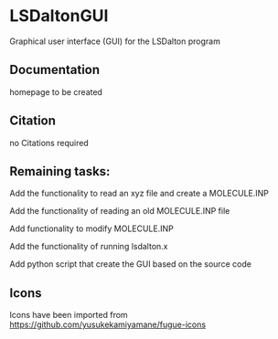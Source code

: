 # LSDaltonGUI

Graphical user interface (GUI) for the LSDalton program

## Documentation

homepage to be created

## Citation

no Citations required

## Remaining tasks:

Add the functionality to read an xyz file and create a MOLECULE.INP

Add the functionality of reading an old MOLECULE.INP file

Add functionality to modify MOLECULE.INP

Add the functionality of running lsdalton.x

Add python script that create the GUI based on the source code

## Icons

Icons have been imported from https://github.com/yusukekamiyamane/fugue-icons
